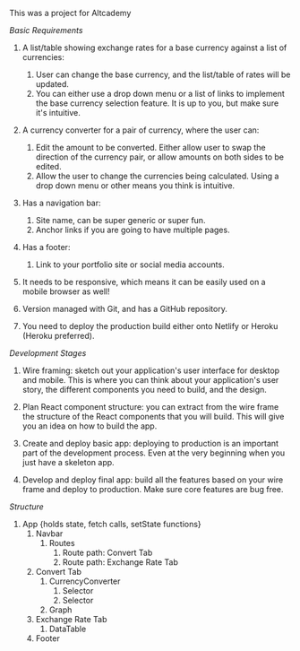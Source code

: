 This was a project for Altcademy

_Basic Requirements_

1. A list/table showing exchange rates for a base currency against a list of currencies:

   1. User can change the base currency, and the list/table of rates will be updated.
   2. You can either use a drop down menu or a list of links to implement the base currency selection feature. It is up to you, but make sure it's intuitive.

2. A currency converter for a pair of currency, where the user can:

   1. Edit the amount to be converted. Either allow user to swap the direction of the currency pair, or allow amounts on both sides to be edited.
   2. Allow the user to change the currencies being calculated. Using a drop down menu or other means you think is intuitive.

3. Has a navigation bar:

   1. Site name, can be super generic or super fun.
   2. Anchor links if you are going to have multiple pages.

4. Has a footer:

   1. Link to your portfolio site or social media accounts.

5. It needs to be responsive, which means it can be easily used on a mobile browser as well!

6. Version managed with Git, and has a GitHub repository.

7. You need to deploy the production build either onto Netlify or Heroku (Heroku preferred).

_Development Stages_

1. Wire framing: sketch out your application's user interface for desktop and mobile. This is where you can think about your application's user story, the different components you need to build, and the design.

2. Plan React component structure: you can extract from the wire frame the structure of the React components that you will build. This will give you an idea on how to build the app.

3. Create and deploy basic app: deploying to production is an important part of the development process. Even at the very beginning when you just have a skeleton app.

4. Develop and deploy final app: build all the features based on your wire frame and deploy to production. Make sure core features are bug free.

_Structure_

1. App {holds state, fetch calls, setState functions}
   1. Navbar
      1. Routes
         1. Route path: Convert Tab
         2. Route path: Exchange Rate Tab
   2. Convert Tab
      1. CurrencyConverter
         1. Selector
         2. Selector
      2. Graph
   3. Exchange Rate Tab
      1. DataTable
   4. Footer
